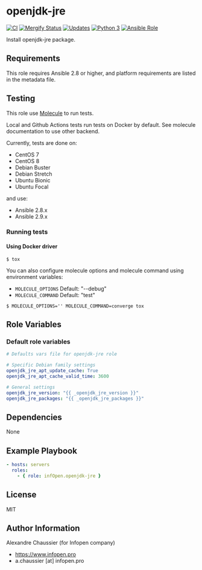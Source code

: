 # openjdk-jre

[![CI](https://github.com/infOpen/ansible-role-openjdk-jre/workflows/CI/badge.svg)](https://github.com/infOpen/ansible-role-openjdk-jre/actions)
[![Mergify Status][mergify-status]][mergify]
[![Updates](https://pyup.io/repos/github/infOpen/ansible-role-openjdk-jre/shield.svg)](https://pyup.io/repos/github/infOpen/ansible-role-openjdk-jre/)
[![Python 3](https://pyup.io/repos/github/infOpen/ansible-role-openjdk-jre/python-3-shield.svg)](https://pyup.io/repos/github/infOpen/ansible-role-openjdk-jre/)
[![Ansible Role](https://img.shields.io/ansible/role/10569.svg)](https://galaxy.ansible.com/infOpen/openjdk-jre/)

Install openjdk-jre package.

## Requirements

This role requires Ansible 2.8 or higher,
and platform requirements are listed in the metadata file.

## Testing

This role use [Molecule](https://github.com/ansible-community/molecule) to run tests.

Local and Github Actions tests run tests on Docker by default.
See molecule documentation to use other backend.

Currently, tests are done on:
- CentOS 7
- CentOS 8
- Debian Buster
- Debian Stretch
- Ubuntu Bionic
- Ubuntu Focal

and use:
- Ansible 2.8.x
- Ansible 2.9.x

### Running tests

#### Using Docker driver

```
$ tox
```

You can also configure molecule options and molecule command using environment variables:
* `MOLECULE_OPTIONS` Default: "--debug"
* `MOLECULE_COMMAND` Default: "test"

```
$ MOLECULE_OPTIONS='' MOLECULE_COMMAND=converge tox
```

## Role Variables

### Default role variables

``` yaml
# Defaults vars file for openjdk-jre role

# Specific Debian family settings
openjdk_jre_apt_update_cache: True
openjdk_jre_apt_cache_valid_time: 3600

# General settings
openjdk_jre_version: "{{ _openjdk_jre_version }}"
openjdk_jre_packages: "{{ _openjdk_jre_packages }}"
```

## Dependencies

None

## Example Playbook

``` yaml
- hosts: servers
  roles:
    - { role: infOpen.openjdk-jre }
```

## License

MIT

## Author Information

Alexandre Chaussier (for Infopen company)
- https://www.infopen.pro
- a.chaussier [at] infopen.pro

[mergify]: https://mergify.io
[mergify-status]: https://img.shields.io/endpoint.svg?url=https://gh.mergify.io/badges/infOpen/ansible-role-openjdk-jre&style=flat
